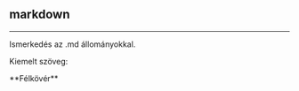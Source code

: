 ## markdown

---

Ismerkedés az .md állományokkal.
<p style="color red">Kiemelt szöveg:</p>**Félkövér**